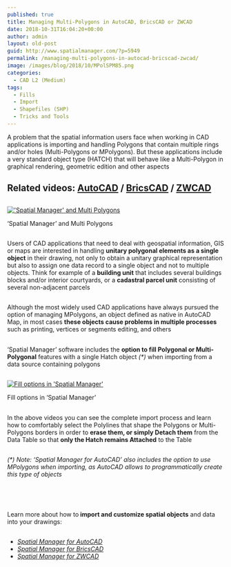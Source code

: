 ```yaml
---
published: true
title: Managing Multi-Polygons in AutoCAD, BricsCAD or ZWCAD
date: 2018-10-31T16:04:20+00:00
author: admin
layout: old-post
guid: http://www.spatialmanager.com/?p=5949
permalink: /managing-multi-polygons-in-autocad-bricscad-zwcad/
image: /images/blog/2018/10/MPolSPM85.png
categories:
  - CAD L2 (Medium)
tags:
  - Fills
  - Import
  - Shapefiles (SHP)
  - Tricks and Tools
---
```

<p>
  A problem that the spatial information users face when working in CAD applications is importing and handling Polygons that contain multiple rings and/or holes (Multi-Polygons or MPolygons). But these applications include a very standard object type (HATCH) that will behave like a Multi-Polygon in graphical rendering, geometric edition and other aspects
</p>

<p>
  <!--more-->
</p>

<h2>
  Related videos: <a href="https://youtu.be/GlGIohjhGZ0?rel=0" target="_blank" rel="nofollow"><span><span>AutoCAD</span></span></a> / <a href="https://youtu.be/JWMSVQMqgYE?rel=0" target="_blank" rel="nofollow"><span><span>BricsCAD</span></span></a> / <a href="https://youtu.be/Q8GwjrwzH6Q?rel=0" target="_blank" rel="nofollow"><span><span>ZWCAD</span></span></a>
</h2>

<h2>
</h2>

<div>
  <a href="/images/blog/2018/10/SPM_Hatch_MPol.png" target="_blank" rel="nofollow"><img src="/images/blog/2018/10/SPM_Hatch_MPol.png" alt="'Spatial Manager' and Multi Polygons" width="1280" height="650" srcset="/images/blog/2018/10/SPM_Hatch_MPol.png 1280w, /images/blog/2018/10/SPM_Hatch_MPol-300x152.png 300w, /images/blog/2018/10/SPM_Hatch_MPol-768x390.png 768w, /images/blog/2018/10/SPM_Hatch_MPol-1024x520.png 1024w, /images/blog/2018/10/SPM_Hatch_MPol-624x317.png 624w" sizes="(max-width: 1280px) 100vw, 1280px" /></a>
  
  <p>
    &#8216;Spatial Manager&#8217; and Multi Polygons
  </p>
</div>

<h2>
</h2>

<p>
  Users of CAD applications that need to deal with geospatial information, GIS or maps are interested in handling <strong>unitary polygonal elements as a single object</strong> in their drawing, not only to obtain a unitary graphical representation but also to assign one data record to a single object and not to multiple objects. Think for example of a <strong>building unit</strong> that includes several buildings blocks and/or interior courtyards, or a <strong>cadastral parcel unit</strong> consisting of several non-adjacent parcels
</p>

<h2>
</h2>

<p>
  Although the most widely used CAD applications have always pursued the option of managing MPolygons, an object defined as native in AutoCAD Map, in most cases <strong>these objects cause problems in multiple processes</strong> such as printing, vertices or segments editing, and others
</p>

## 

<p>
  &#8216;Spatial Manager&#8217; software includes the <strong>option to fill Polygonal or Multi-Polygonal</strong> features with a single Hatch object<em> (*)</em> when importing from a data source containing polygons
</p>

<h2>
</h2>

<div>
  <a href="/images/blog/2018/10/FillSPMOptions.png" target="_blank" rel="nofollow"><img src="/images/blog/2018/10/FillSPMOptions.png" alt="Fill options in 'Spatial Manager'" width="855" height="438" srcset="/images/blog/2018/10/FillSPMOptions.png 855w, /images/blog/2018/10/FillSPMOptions-300x154.png 300w, /images/blog/2018/10/FillSPMOptions-768x393.png 768w, /images/blog/2018/10/FillSPMOptions-624x320.png 624w" sizes="(max-width: 855px) 100vw, 855px" /></a>
  
  <p>
    Fill options in &#8216;Spatial Manager&#8217;
  </p>
</div>

## 

In the above videos you can see the complete import process and learn how to comfortably select the Polylines that shape the Polygons or Multi-Polygons borders in order to **erase them, or simply Detach them** from the Data Table so that **only the Hatch remains Attached** to the Table

## 

_(*) Note: &#8216;Spatial Manager for AutoCAD&#8217; also includes the option to use MPolygons when importing, as AutoCAD allows to programmatically create this type of objects_

## 

&nbsp;

## 

<p>
  Learn more about how to<strong> import and customize spatial objects</strong> and data into your drawings:
</p>

<h2>
</h2>

<ul>
  <li>
    <a href="http://wiki.spatialmanager.com/index.php/Spatial_Manager™_for_AutoCAD_-_FAQs:_Import" target="_blank" rel="nofollow"><em><span>Spatial Manager for AutoCAD</span></em></a>
  </li>
  <li>
    <em><span><a href="http://wiki.spatialmanager.com/index.php/Spatial_Manager™_for_BricsCAD_-_FAQs:_Import" target="_blank" rel="nofollow">Spatial Manager for BricsCAD</a></span></em>
  </li>
  <li>
    <em><span><a href="http://wiki.spatialmanager.com/index.php/Spatial_Manager™_for_ZWCAD_-_FAQs:_Import" target="_blank" rel="nofollow">Spatial Manager for ZWCAD</a></span></em>
  </li>
</ul>